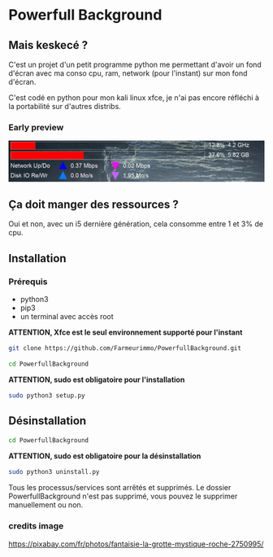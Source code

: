 # Powerfull Background

## Mais keskecé ?

C'est un projet d'un petit programme python me permettant d'avoir un fond d'écran avec ma conso cpu, ram, network
(pour l'instant) sur mon fond d'écran.

C'est codé en python pour mon kali linux xfce, je n'ai pas encore réfléchi à la portabilité sur d'autres distribs.

### Early preview

![preview_1](preview_1.png)

## Ça doit manger des ressources ?

Oui et non, avec un i5 dernière génération, cela consomme entre 1 et 3% de cpu.

## Installation

### Prérequis

- python3
- pip3
- un terminal avec accès root

**ATTENTION, Xfce est le seul environnement supporté pour l'instant**

```bash
git clone https://github.com/Farmeurimmo/PowerfullBackground.git
```

```bash
cd PowerfullBackground
```
**ATTENTION, sudo est obligatoire pour l'installation**
```bash
sudo python3 setup.py
```

## Désinstallation

```bash
cd PowerfullBackground
```
**ATTENTION, sudo est obligatoire pour la désinstallation**
```bash
sudo python3 uninstall.py
```
Tous les processus/services sont arrêtés et supprimés.
Le dossier PowerfullBackground n'est pas supprimé, vous pouvez le supprimer manuellement ou non.

### credits image

https://pixabay.com/fr/photos/fantaisie-la-grotte-mystique-roche-2750995/